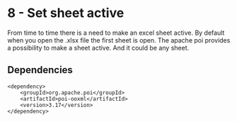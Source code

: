 # 8 - Set sheet active

From time to time there is a need to make an excel sheet active. By default when you open the .xlsx file the first sheet is open. The apache poi provides a possibility to make a sheet active. And it could be any sheet.

## Dependencies

```
<dependency>
    <groupId>org.apache.poi</groupId>
    <artifactId>poi-ooxml</artifactId>
    <version>3.17</version>
</dependency>
```

